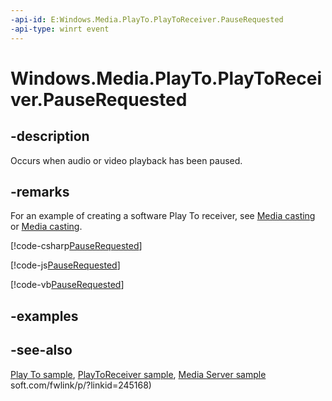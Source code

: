 ```yaml
---
-api-id: E:Windows.Media.PlayTo.PlayToReceiver.PauseRequested
-api-type: winrt event
---
```


<!-- Event syntax
public event Windows.Foundation.TypedEventHandler PauseRequested<Windows.Media.PlayTo.PlayToReceiver,  object>
-->

# Windows.Media.PlayTo.PlayToReceiver.PauseRequested

## -description
Occurs when audio or video playback has been paused.

## -remarks
For an example of creating a software Play To receiver, see [Media casting](https://docs.microsoft.com/windows/uwp/audio-video-camera/media-casting) or [Media casting](https://docs.microsoft.com/windows/uwp/audio-video-camera/media-casting).



[!code-csharp[PauseRequested](../windows.media.playto/code/PlayTo_Receiver1/csharp/MainPage.xaml.cs#SnippetPauseRequested)]

[!code-js[PauseRequested](../windows.media.playto/code/PlayTo_Receiver1/javascript/default.js#SnippetPauseRequested)]

[!code-vb[PauseRequested](../windows.media.playto/code/PlayTo_Receiver1/vbnet/MainPage.xaml.vb#SnippetPauseRequested)]

## -examples

## -see-also
[Play To sample](https://github.com/microsoftarchive/msdn-code-gallery-microsoft/tree/master/Official%20Windows%20Platform%20Sample/Windows%208%20app%20samples/%5BC%2B%2B%5D-Windows%208%20app%20samples/C%2B%2B/Windows%208%20app%20samples/Media%20Play%20To%20sample%20(Windows%208)), [PlayToReceiver sample](https://go.microsoft.com/fwlink/p/?linkid=245167), [Media Server sample](https://go.microsoft.com/fwlink/p/?linkid=245168)
soft.com/fwlink/p/?linkid=245168)

